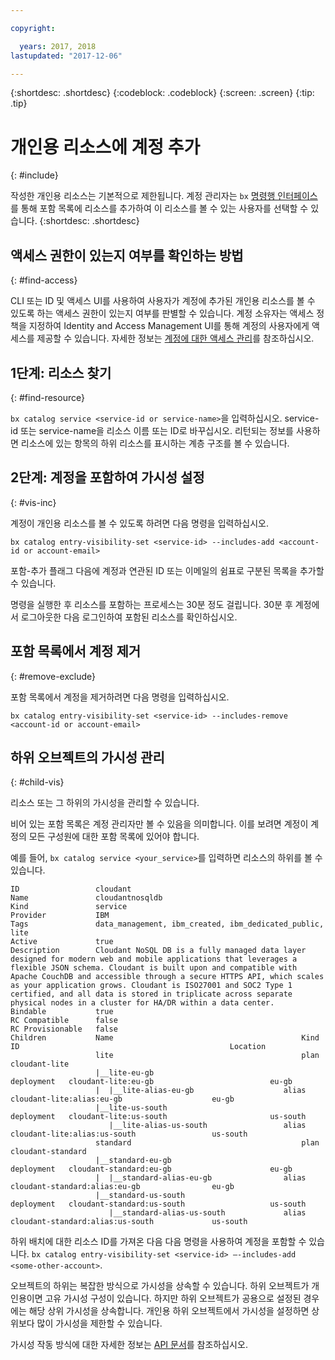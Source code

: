 ```yaml
---

copyright:

  years: 2017, 2018
lastupdated: "2017-12-06"

---
```


{:shortdesc: .shortdesc}
{:codeblock: .codeblock}
{:screen: .screen}
{:tip: .tip}

# 개인용 리소스에 계정 추가
{: #include}

작성한 개인용 리소스는 기본적으로 제한됩니다. 계정 관리자는 `bx` [명령행 인터페이스](/docs/cli/reference/bluemix_cli/bx_cli.html#bluemix_catalog_entry_visibility_set)를 통해 포함 목록에 리소스를 추가하여 이 리소스를 볼 수 있는 사용자를 선택할 수 있습니다.
{:shortdesc: .shortdesc}

## 액세스 권한이 있는지 여부를 확인하는 방법
{: #find-access}

CLI 또는 ID 및 액세스 UI를 사용하여 사용자가 계정에 추가된 개인용 리소스를 볼 수 있도록 하는 액세스 권한이 있는지 여부를 판별할 수 있습니다. 계정 소유자는 액세스 정책을 지정하여 Identity and Access Management UI를 통해 계정의 사용자에게 액세스를 제공할 수 있습니다. 자세한 정보는 [계정에 대한 액세스 관리](access.html)를 참조하십시오.

## 1단계: 리소스 찾기
{: #find-resource}

`bx catalog service <service-id or service-name>`을 입력하십시오. service-id 또는 service-name을 리소스 이름 또는 ID로 바꾸십시오. 리턴되는 정보를 사용하면 리소스에 있는 항목의 하위 리소스를 표시하는 계층 구조를 볼 수 있습니다.

## 2단계: 계정을 포함하여 가시성 설정
{: #vis-inc}

계정이 개인용 리소스를 볼 수 있도록 하려면 다음 명령을 입력하십시오.

`bx catalog entry-visibility-set <service-id> --includes-add <account-id or account-email>`

포함-추가 플래그 다음에 계정과 연관된 ID 또는 이메일의 쉼표로 구분된 목록을 추가할 수 있습니다.

명령을 실행한 후 리소스를 포함하는 프로세스는 30분 정도 걸립니다. 30분 후 계정에서 로그아웃한 다음 로그인하여 포함된 리소스를 확인하십시오.

## 포함 목록에서 계정 제거
{: #remove-exclude}

포함 목록에서 계정을 제거하려면 다음 명령을 입력하십시오.

`bx catalog entry-visibility-set <service-id> --includes-remove <account-id or account-email>`

## 하위 오브젝트의 가시성 관리
{: #child-vis}

리소스 또는 그 하위의 가시성을 관리할 수 있습니다.

비어 있는 포함 목록은 계정 관리자만 볼 수 있음을 의미합니다. 이를 보려면 계정이 계정의 모든 구성원에 대한 포함 목록에 있어야 합니다.

예를 들어, `bx catalog service <your_service>`를 입력하면 리소스의 하위를 볼 수 있습니다.

```
ID                 cloudant
Name               cloudantnosqldb
Kind               service
Provider           IBM
Tags               data_management, ibm_created, ibm_dedicated_public, lite
Active             true
Description        Cloudant NoSQL DB is a fully managed data layer designed for modern web and mobile applications that leverages a flexible JSON schema. Cloudant is built upon and compatible with Apache CouchDB and accessible through a secure HTTPS API, which scales as your application grows. Cloudant is ISO27001 and SOC2 Type 1 certified, and all data is stored in triplicate across separate physical nodes in a cluster for HA/DR within a data center.
Bindable           true
RC Compatible      false
RC Provisionable   false
Children           Name                                          Kind         ID                                               Location
                   lite                                          plan         cloudant-lite
                   |__lite-eu-gb                             deployment   cloudant-lite:eu-gb                          eu-gb
                   |  |__lite-alias-eu-gb                    alias        cloudant-lite:alias:eu-gb                    eu-gb
                   |__lite-us-south                          deployment   cloudant-lite:us-south                       us-south
                      |__lite-alias-us-south                 alias        cloudant-lite:alias:us-south                 us-south
                   standard                                      plan         cloudant-standard
                   |__standard-eu-gb                         deployment   cloudant-standard:eu-gb                      eu-gb
                   |  |__standard-alias-eu-gb                alias        cloudant-standard:alias:eu-gb                eu-gb
                   |__standard-us-south                      deployment   cloudant-standard:us-south                   us-south
                      |__standard-alias-us-south             alias        cloudant-standard:alias:us-south             us-south
```

하위 배치에 대한 리소스 ID를 가져온 다음 다음 명령을 사용하여 계정을 포함할 수 있습니다. `bx catalog entry-visibility-set <service-id> —-includes-add <some-other-account>`.

오브젝트의 하위는 복잡한 방식으로 가시성을 상속할 수 있습니다. 하위 오브젝트가 개인용이면 고유 가시성 구성이 있습니다. 하지만 하위 오브젝트가 공용으로 설정된 경우에는 해당 상위 가시성을 상속합니다. 개인용 하위 오브젝트에서 가시성을 설정하면 상위보다 많이 가시성을 제한할 수 있습니다.

가시성 작동 방식에 대한 자세한 정보는 [API 문서](https://console.bluemix.net/apidocs/682)를 참조하십시오.
